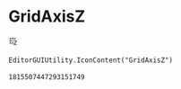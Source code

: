 # GridAxisZ
![](/img/GridAxisZ.png)

``` CSharp
EditorGUIUtility.IconContent("GridAxisZ")
```
```
1815507447293151749
```
